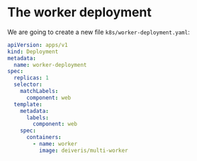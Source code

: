 # The worker deployment

We are going to create a new file `k8s/worker-deployment.yaml`:

```yaml
apiVersion: apps/v1
kind: Deployment
metadata:
  name: worker-deployment
spec:
  replicas: 1
  selector:
    matchLabels:
      component: web
  template:
    metadata:
      labels:
        component: web
    spec:
      containers:
        - name: worker
          image: deiveris/multi-worker
```
